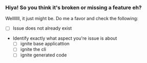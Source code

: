 ### Hiya! So you think it's broken or missing a feature eh?

Welllllll, it just might be.  Do me a favor and check the following:

- [ ] Issue does not already exist
- Identify exactly what aspect you're issue is about
  - [ ] ignite base applicattion
  - [ ] ignite the cli
  - [ ] ignite generated code
